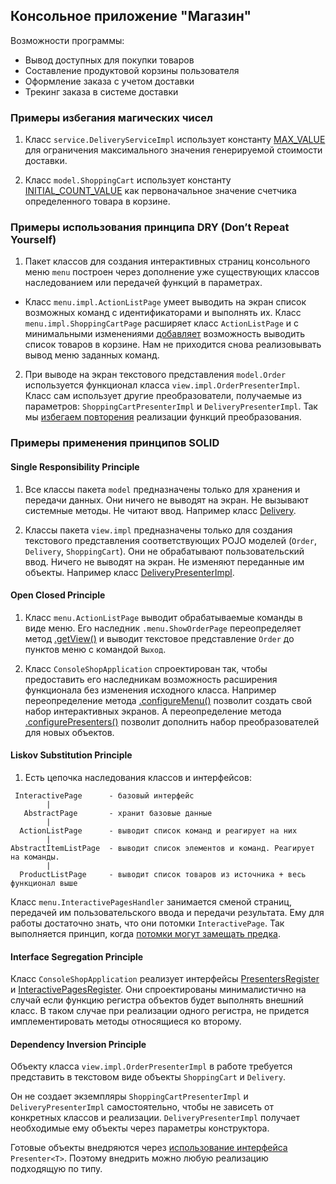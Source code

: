 ﻿## Консольное приложение "Магазин"

Возможности программы:

- Вывод доступных для покупки товаров
- Составление продуктовой корзины пользователя
- Оформление заказа с учетом доставки
- Трекинг заказа в системе доставки

### Примеры избегания магических чисел

1. Класс `service.DeliveryServiceImpl` использует константу [MAX_VALUE]() для ограничения максимального значения генерируемой стоимости доставки.

2. Класс `model.ShoppingCart` использует константу [INITIAL_COUNT_VALUE]() как первоначальное значение счетчика определенного товара в корзине.

### Примеры использования принципа DRY (Don’t Repeat Yourself)

1. Пакет классов для создания интерактивных страниц консольного меню `menu` построен через дополнение уже существующих классов наследованием или передачей функций в параметрах.
  - Класс `menu.impl.ActionListPage` умеет выводить на экран список возможных команд с идентификаторами и выполнять их. Класс `menu.impl.ShoppingCartPage` расширяет класс `ActionListPage` и с минимальными изменениями [добавляет]() возможность выводить список товаров в корзине. Нам не приходится снова реализовывать вывод меню заданных команд.
2. При выводе на экран текстового представления `model.Order` используется функционал класса `view.impl.OrderPresenterImpl`. Класс сам использует другие преобразователи, получаемые из параметров: `ShoppingCartPresenterImpl` и `DeliveryPresenterImpl`. Так мы [избегаем повторения]() реализации функций преобразования.

### Примеры применения принципов SOLID

#### Single Responsibility Principle

1. Все классы пакета `model` предназначены только для хранения и передачи данных. Они ничего не выводят на экран. Не вызывают системные методы. Не читают ввод. Например класс [Delivery]().

2. Классы пакета `view.impl` предназначены только для создания текстового представления соответствующих POJO моделей (`Order`, `Delivery`, `ShoppingCart`). Они не обрабатывают пользовательский ввод. Ничего не выводят на экран. Не изменяют переданные им объекты. Например класс [DeliveryPresenterImpl]().

#### Open Closed Principle

1. Класс `menu.ActionListPage` выводит обрабатываемые команды в виде меню. Его наследник `.menu.ShowOrderPage` переопределяет метод [.getView()]() и выводит текстовое представление `Order` до пунктов меню с командой `Выход`.

2. Класс `ConsoleShopApplication` спроектирован так, чтобы предоставить его наследникам возможность расширения функционала без изменения исходного класса. Например переопределение метода [.configureMenu()]()  позволит создать свой набор интерактивных экранов. А переопределение метода [.configurePresenters()]() позволит дополнить набор преобразователей для новых объектов.

#### Liskov Substitution Principle

1. Есть цепочка наследования классов и интерфейсов:
```
 InteractivePage      - базовый интерфейс
        |
   AbstractPage       - хранит базовые данные
        |
  ActionListPage      - выводит список команд и реагирует на них
        |
AbstractItemListPage  - выводит список элементов и команд. Реагирует на команды.
        |
  ProductListPage     - выводит список товаров из источника + весь функционал выше
```
Класс `menu.InteractivePagesHandler` занимается сменой страниц, передачей им пользовательского ввода и передачи результата. Ему для работы достаточно знать, что они потомки `InteractivePage`. Так выполняется принцип, когда [потомки могут замещать предка]().

#### Interface Segregation Principle

Класс `ConsoleShopApplication` реализует интерфейсы [PresentersRegister]() и [InteractivePagesRegister](). Они спроектированы минималистично на случай если функцию регистра объектов будет выполнять внешний класс. В таком случае при реализации одного регистра, не придется имплементировать методы относящиеся ко второму.

#### Dependency Inversion Principle

Объекту класса `view.impl.OrderPresenterImpl` в работе требуется представить в текстовом виде объекты `ShoppingCart` и `Delivery`.

Он не создает экземпляры `ShoppingCartPresenterImpl` и `DeliveryPresenterImpl` самостоятельно, чтобы не зависеть от конкретных классов и реализации. `DeliveryPresenterImpl` получает необходимые ему объекты через параметры конструктора.

Готовые объекты внедряются через [использование интерфейса]() `Presenter<T>`. Поэтому внедрить можно любую реализацию подходящую по типу.